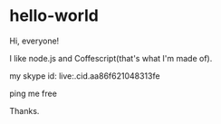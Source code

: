 # hello-world
Hi, everyone!

I like node.js and Coffescript(that's what I'm made of).

my skype id: live:.cid.aa86f621048313fe

ping me free

Thanks.
